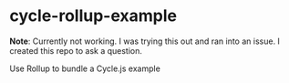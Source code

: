 # cycle-rollup-example
**Note**: Currently not working. I was trying this out and ran into an issue. I created this repo to ask a question.

Use Rollup to bundle a Cycle.js example
